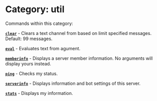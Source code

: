 # Category: util


Commands within this category:

[**`clear`**](/commands/util/clear.md) - Clears a text channel from based on limit specified messages. Default: 99 messages.

[**`eval`**](/commands/util/eval.md) - Evaluates text from agument.

[**`memberinfo`**](/commands/util/memberinfo.md) - Displays a server member information. No arguments will display yours instead.

[**`ping`**](/commands/util/ping.md) - Checks my status.

[**`serverinfo`**](/commands/util/serverinfo.md) - Displays information and bot settings of this server.

[**`stats`**](/commands/util/stats.md) - Displays my information.
